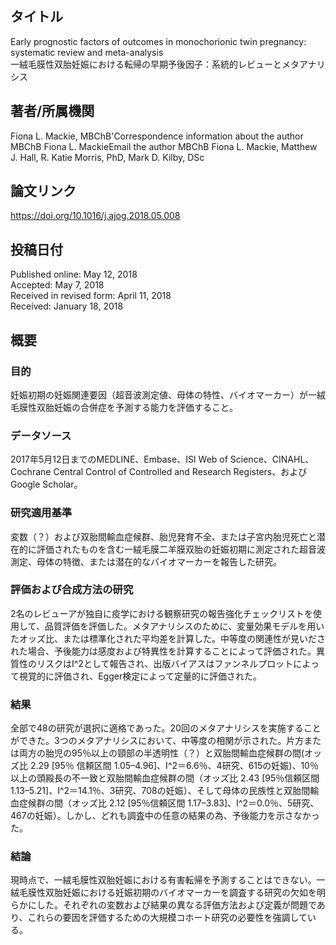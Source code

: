 ## タイトル
Early prognostic factors of outcomes in monochorionic twin pregnancy: systematic review and meta-analysis  
一絨毛膜性双胎妊娠における転帰の早期予後因子：系統的レビューとメタアナリシス

## 著者/所属機関
Fiona L. Mackie, MBChB'Correspondence information about the author MBChB Fiona L. MackieEmail the author MBChB Fiona L. Mackie, Matthew J. Hall, R. Katie Morris, PhD, Mark D. Kilby, DSc

## 論文リンク
https://doi.org/10.1016/j.ajog.2018.05.008

## 投稿日付
Published online: May 12, 2018  
Accepted: May 7, 2018  
Received in revised form: April 11, 2018  
Received: January 18, 2018

## 概要
### 目的
妊娠初期の妊娠関連要因（超音波測定値、母体の特性、バイオマーカー）が一絨毛膜性双胎妊娠の合併症を予測する能力を評価すること。

### データソース
2017年5月12日までのMEDLINE、Embase、ISI Web of Science、CINAHL、Cochrane Central Control of Controlled and Research Registers、およびGoogle Scholar。

### 研究適用基準
変数（？）および双胎間輸血症候群、胎児発育不全、または子宮内胎児死亡と潜在的に評価されたものを含む一絨毛膜二羊膜双胎の妊娠初期に測定された超音波測定、母体の特徴、または潜在的なバイオマーカーを報告した研究。

### 評価および合成方法の研究
2名のレビューアが独自に疫学における観察研究の報告強化チェックリストを使用して、品質評価を評価した。メタアナリシスのために、変量効果モデルを用いたオッズ比、または標準化された平均差を計算した。中等度の関連性が見いだされた場合、予後能力は感度および特異性を計算することによって評価された。異質性のリスクはI^2として報告され、出版バイアスはファンネルプロットによって視覚的に評価され、Egger検定によって定量的に評価された。

### 結果
全部で48の研究が選択に適格であった。20回のメタアナリシスを実施することができた。3つのメタアナリシスにおいて、中等度の相関が示された。片方または両方の胎児の95％以上の頸部の半透明性（？）と双胎間輸血症候群の間(オッズ比 2.29 [95％ 信頼区間 1.05–4.96]、I^2＝6.6％、4研究、615の妊娠)、10％以上の頭殿長の不一致と双胎間輸血症候群の間（オッズ比 2.43 [95％信頼区間 1.13–5.21]、I^2＝14.1％、3研究、708の妊娠）、そして母体の民族性と双胎間輸血症候群の間（オッズ比 2.12 [95％信頼区間 1.17–3.83]、I^2＝0.0％、5研究、467の妊娠）。しかし、どれも調査中の任意の結果の為、予後能力を示さなかった。

### 結論
現時点で、一絨毛膜性双胎妊娠における有害転帰を予測することはできない。一絨毛膜性双胎妊娠における妊娠初期のバイオマーカーを調査する研究の欠如を明らかにした。それぞれの変数および結果の異なる評価方法および定義が問題であり、これらの要因を評価するための大規模コホート研究の必要性を強調している。

